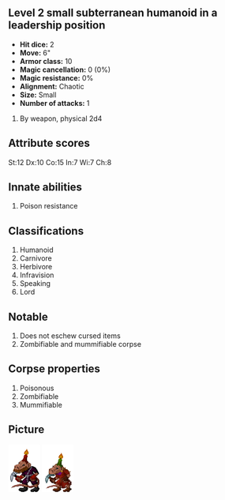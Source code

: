 ## Level 2 small subterranean humanoid in a leadership position

- **Hit dice:** 2
- **Move:** 6"
- **Armor class:** 10
- **Magic cancellation:** 0 (0%)
- **Magic resistance:** 0%
- **Alignment:** Chaotic
- **Size:** Small
- **Number of attacks:** 1
1. By weapon, physical 2d4

## Attribute scores

St:12 Dx:10 Co:15 In:7 Wi:7 Ch:8

## Innate abilities

1. Poison resistance

## Classifications

1. Humanoid
2. Carnivore
3. Herbivore
4. Infravision
5. Speaking
6. Lord

## Notable

1. Does not eschew cursed items
2. Zombifiable and mummifiable corpse

## Corpse properties

1. Poisonous
2. Zombifiable
3. Mummifiable

## Picture

![Kobold lord](https://github.com/hyvanmielenpelit/GnollHackTileSet/blob/main/Monsters/kobold_lord/kobold_lord.png?raw=true) ![Kobold lady](https://github.com/hyvanmielenpelit/GnollHackTileSet/blob/main/Monsters/kobold_lord/kobold_lord_female.png?raw=true)
